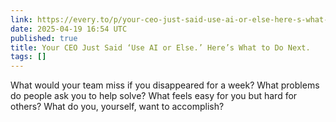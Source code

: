 ```yaml
---
link: https://every.to/p/your-ceo-just-said-use-ai-or-else-here-s-what-to-do-next
date: 2025-04-19 16:54 UTC
published: true
title: Your CEO Just Said ‘Use AI or Else.’ Here’s What to Do Next.
tags: []
---
```


What would your team miss if you disappeared for a week?
What problems do people ask you to help solve?
What feels easy for you but hard for others?
What do you, yourself, want to accomplish?
